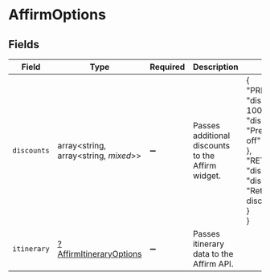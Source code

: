 # AffirmOptions


## Fields

| Field                                                                                                                                                                                              | Type                                                                                                                                                                                               | Required                                                                                                                                                                                           | Description                                                                                                                                                                                        | Example                                                                                                                                                                                            |
| -------------------------------------------------------------------------------------------------------------------------------------------------------------------------------------------------- | -------------------------------------------------------------------------------------------------------------------------------------------------------------------------------------------------- | -------------------------------------------------------------------------------------------------------------------------------------------------------------------------------------------------- | -------------------------------------------------------------------------------------------------------------------------------------------------------------------------------------------------- | -------------------------------------------------------------------------------------------------------------------------------------------------------------------------------------------------- |
| `discounts`                                                                                                                                                                                        | array<string, array<string, *mixed*>>                                                                                                                                                              | :heavy_minus_sign:                                                                                                                                                                                 | Passes additional discounts to the Affirm widget.                                                                                                                                                  | {<br/>"PRESDAY10": {<br/>"discount_amount": 1000,<br/>"discount_display_name": "President's Day 10% off"<br/>},<br/>"RETURN5": {<br/>"discount_amount": 500,<br/>"discount_display_name": "Returning customer 5% discount"<br/>}<br/>} |
| `itinerary`                                                                                                                                                                                        | [?AffirmItineraryOptions](./AffirmItineraryOptions.md)                                                                                                                                             | :heavy_minus_sign:                                                                                                                                                                                 | Passes itinerary data to the Affirm API.                                                                                                                                                           |                                                                                                                                                                                                    |